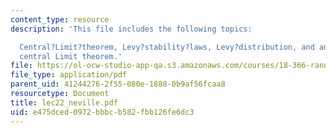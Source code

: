 ```yaml
---
content_type: resource
description: 'This file includes the following topics:

  Central?Limit?theorem, Levy?stability?laws, Levy?distribution, and analogy with
  central Limit theorem.'
file: https://ol-ocw-studio-app-qa.s3.amazonaws.com/courses/18-366-random-walks-and-diffusion-fall-2006/e475dced0972bbbcb582fbb126fe6dc3_lec22_neville.pdf
file_type: application/pdf
parent_uid: 41244276-2f55-080e-1888-0b9af56fcaa8
resourcetype: Document
title: lec22_neville.pdf
uid: e475dced-0972-bbbc-b582-fbb126fe6dc3
---
```

